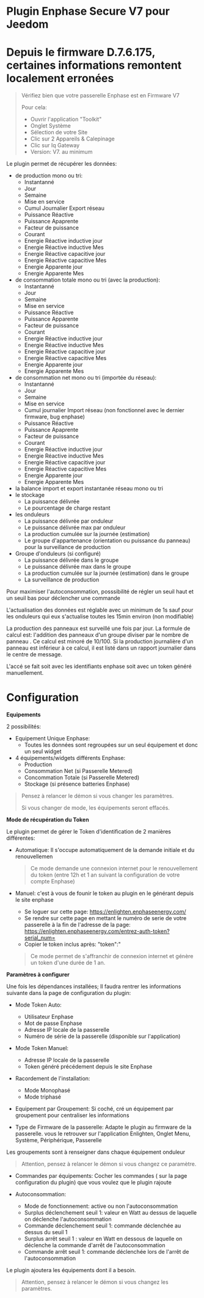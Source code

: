 # Plugin Enphase Secure V7 pour Jeedom

# Depuis le firmware D.7.6.175, certaines informations remontent localement erronées

> Vérifiez bien que votre passerelle Enphase est en Firmware V7
> 
> Pour cela:
> * Ouvrir l'application "Toolkit"
> * Onglet Système
> * Sélection de votre Site
> * Clic sur 2 Appareils & Calepinage
> * Clic sur Iq Gateway
> * Version: V7. au minimum

Le plugin permet de récupérer les données: 
* de production mono ou tri:
    * Instantanné
    * Jour
    * Semaine
    * Mise en service
    * Cumul Journalier Export réseau
    * Puissance Réactive
    * Puissance Apaprente
    * Facteur de puissance
    * Courant
    * Energie Réactive inductive jour
    * Energie Réactive inductive Mes
    * Energie Réactive capacitive jour
    * Energie Réactive capacitive Mes
    * Energie Apparente jour
    * Energie Apparente Mes
* de consommation totale mono ou tri (avec la production):
    * Instantanné
    * Jour
    * Semaine
    * Mise en service
    * Puissance Réactive
    * Puissance Apparente
    * Facteur de puissance
    * Courant
    * Energie Réactive inductive jour
    * Energie Réactive inductive Mes
    * Energie Réactive capacitive jour
    * Energie Réactive capacitive Mes
    * Energie Apparente jour
    * Energie Apparente Mes
* de consommation net mono ou tri (importée du réseau):
    * Instantanné
    * Jour
    * Semaine
    * Mise en service
    * Cumul journalier Import réseau (non fonctionnel avec le dernier firmware, bug enphase)
    * Puissance Réactive
    * Puissance Apaprente
    * Facteur de puissance
    * Courant
    * Energie Réactive inductive jour
    * Energie Réactive inductive Mes
    * Energie Réactive capacitive jour
    * Energie Réactive capacitive Mes
    * Energie Apparente jour
    * Energie Apparente Mes
* la balance import et export instantanée réseau mono ou tri
* le stockage
    * La puissance délivrée
    * Le pourcentage de charge restant
* les onduleurs
    * La puissance délivrée par onduleur
    * Le puissance délivrée max par onduleur
    * La production cumulée sur la journée (estimation)
    * Le groupe d'appartenance (orientation ou puissance du panneau) pour la surveillance de production
* Groupe d'onduleurs (si configuré)
    * La puissance délivrée dans le groupe
    * Le puissance délivrée max dans le groupe
    * La production cumulée sur la journée (estimation) dans le groupe
    * La surveillance de production


Pour maximiser l'autoconsommation, posssibilité de régler un seuil haut et un seuil bas pour déclencher une commande

L'actualisation des données est réglable avec un minimum de 1s sauf pour les onduleurs qui eux s'actualise toutes les 15min environ (non modifiable)

La production des panneaux est surveillé une fois par jour. La formule de calcul est: l'addition des panneaux d'un groupe diviser par le nombre de panneau . Ce calcul est minoré de 10/100. Si la production journalière d'un panneau est inférieur à ce calcul, il est listé dans un rapport journalier dans le centre de message.

L'accé se fait soit avec les identifiants enphase soit avec un token généré manuellement.

# Configuration

**Equipements**

2 possibilités:
* Equipement Unique Enphase: 
   * Toutes les données sont regroupées sur un seul équipement et donc un seul widget
* 4 équipements/widgets différents Enphase:
   * Production
   * Consommation Net (si Passerelle Metered)
   * Concommation Totale (si Passerelle Metered)
   * Stockage (si présence batteries Enphase)
   
> Pensez à relancer le démon si vous changer les paramètres.
>
> Si vous changer de mode, les équipements seront effacés.

**Mode de récupération du Token**

Le plugin permet de gérer le Token d'identification de 2 manières différentes:
* Automatique: Il s'occupe automatiquement de la demande initiale et du renouvellemen
   > Ce mode demande une connexion internet pour le renouvellement du token (entre 12h et 1 an suivant la configuration de votre compte Enphase)

* Manuel: c'est à vous de founir le token au plugin en le générant depuis le site enphase
   * Se loguer sur cette page: https://enlighten.enphaseenergy.com/
   * Se rendre sur cette page en mettant le numéro de serie de votre passerelle à la fin de l'adresse de la page:  https://enlighten.enphaseenergy.com/entrez-auth-token?serial_num=<LE NUMERO DE SERIE DE VOTRE PASSERELLE> 
   * Copier le token inclus après: "token":"
   > Ce mode permet de s'affranchir de connexion internet et génère un token d'une durée de 1 an.

**Paramètres à configurer**

Une fois les dépendances installées;
Il faudra  rentrer les informations suivante dans la page de configuration du plugin:
* Mode Token Auto:
   * Utilisateur Enphase
   * Mot de passe Enphase
   * Adresse IP locale de la passerelle
   * Numéro de série de la passerelle (disponible sur l'application)
* Mode Token Manuel:
   * Adresse IP locale de la passerelle
   * Token généré précédement depuis le site Enphase

* Racordement de l'installation:
   * Mode Monophasé
   * Mode triphasé

* Equipement par Groupement:
Si coché, cré un équipement par groupement pour centraliser les informations

* Type de Firmware de la passerelle:
Adapte le plugin au firmware de la passerelle. vous le retrouver sur l'application Enlighten, Onglet Menu, Système, Périphérique, Passerelle

Les groupements sont à renseigner dans chaque équipement onduleur
>Attention, pensez à relancer le démon si vous changez ce paramètre.

* Commandes par équipements:
Cocher les commandes ( sur la page configuration du plugin) que vous voulez que le plugin rajoute

* Autoconsommation:
   * Mode de fonctionnement: active ou non l'autoconsommation
   * Surplus déclenchement seuil 1: valeur en Watt au dessus de laquelle on déclenche l'autoconsommation
   * Commande déclenchement seuil 1: commande déclenchée au dessus du seuil 1
   * Surplus arrêt seuil 1 : valeur en Watt en dessous de laquelle on déclenche la commande d'arrêt de l'autoconsommation
   * Commande arrêt seuil 1: commande déclenchée lors de l'arrêt de l'autoconsommation

Le plugin ajoutera les équipements dont il a besoin.

>Attention, pensez à relancer le démon si vous changez les paramètres.
